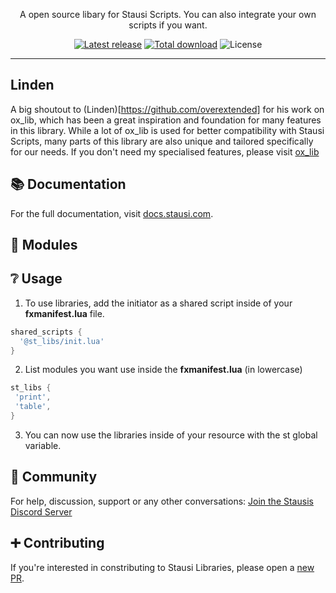 <p align="center">
  A open source libary for Stausi Scripts. You can also integrate your own scripts if you want.
</p>

<p align="center">
  <a href="https://github.com/Stausi/st_libs/releases/tag/v1.0.0"><img alt="Latest release" src="https://img.shields.io/github/v/release/Stausi/st_libs?logo=github"/></a>
  <a href="https://github.com/Stausi/st_libs/releases/latest/download/st_libs.zip"><img alt="Total download" src="https://img.shields.io/github/downloads/Stausi/st_libs/total"/></a>
  <img alt="License" src="https://img.shields.io/github/license/Stausi/st_libs"/>
</p>

---

## Linden

A big shoutout to (Linden)[https://github.com/overextended] for his work on ox_lib, which has been a great inspiration and foundation for many features in this library. While a lot of ox_lib is used for better compatibility with Stausi Scripts, many parts of this library are also unique and tailored specifically for our needs. If you don't need my specialised features, please visit [ox_lib](https://github.com/overextended/ox_lib)

## 📚 Documentation

For the full documentation, visit [docs.stausi.com](https://docs.stausi.com/st_libs).

## 🧷 Modules

## ❔ Usage
1. To use libraries, add the initiator as a shared script inside of your **fxmanifest.lua** file.
```lua
shared_scripts {
  '@st_libs/init.lua'
}
```
2. List modules you want use inside the **fxmanifest.lua** (in lowercase)
 ```lua
st_libs {
  'print',
  'table',
}
```
3. You can now use the libraries inside of your resource with the st global variable.

## 👥 Community

For help, discussion, support or any other conversations:
[Join the Stausis Discord Server](https://discord.gg/nKsErtYmek)

## ➕ Contributing

If you're interested in constributing to Stausi Libraries, please open a [new PR](https://github.com/Stausi/st_libs/pulls).

